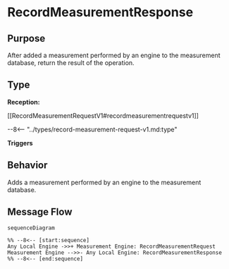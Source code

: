 <div class="message" markdown>


# RecordMeasurementResponse

## Purpose

<!-- --8<-- [start:purpose] -->
After added a measurement performed by an engine to the measurement database, return the result of the operation.
<!-- --8<-- [end:purpose] -->

## Type

<!-- --8<-- [start:type] -->
**Reception:**

[[RecordMeasurementRequestV1#recordmeasurementrequestv1]]

--8<-- "../types/record-measurement-request-v1.md:type"

**Triggers**


<!-- --8<-- [end:type] -->

## Behavior

<!-- --8<-- [start:behavior] -->
Adds a measurement performed by an engine to the measurement database.
<!-- --8<-- [end:behavior] -->


## Message Flow

<!-- --8<-- [start:messages] -->
```mermaid
sequenceDiagram

%% --8<-- [start:sequence]
Any Local Engine ->>+ Measurement Engine: RecordMeasurementRequest
Measurement Engine -->>- Any Local Engine: RecordMeasurementResponse
%% --8<-- [end:sequence]
```

<!-- --8<-- [end:messages] -->

</div>

